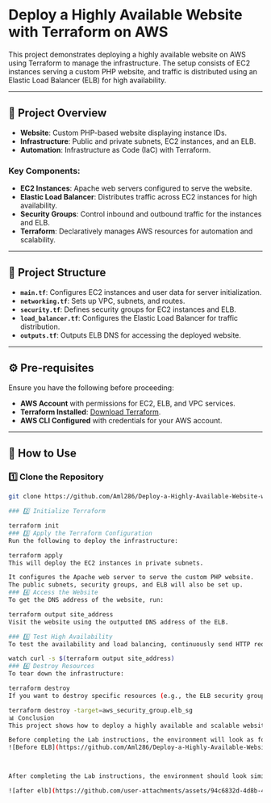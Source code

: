 
# Deploy a Highly Available Website with Terraform on AWS

This project demonstrates deploying a highly available website on AWS using Terraform to manage the infrastructure. The setup consists of EC2 instances serving a custom PHP website, and traffic is distributed using an Elastic Load Balancer (ELB) for high availability.

---

## 📝 Project Overview

- **Website**: Custom PHP-based website displaying instance IDs.
- **Infrastructure**: Public and private subnets, EC2 instances, and an ELB.
- **Automation**: Infrastructure as Code (IaC) with Terraform.

### Key Components:
- **EC2 Instances**: Apache web servers configured to serve the website.
- **Elastic Load Balancer**: Distributes traffic across EC2 instances for high availability.
- **Security Groups**: Control inbound and outbound traffic for the instances and ELB.
- **Terraform**: Declaratively manages AWS resources for automation and scalability.

---

## 📂 Project Structure

- **`main.tf`**: Configures EC2 instances and user data for server initialization.
- **`networking.tf`**: Sets up VPC, subnets, and routes.
- **`security.tf`**: Defines security groups for EC2 instances and ELB.
- **`load_balancer.tf`**: Configures the Elastic Load Balancer for traffic distribution.
- **`outputs.tf`**: Outputs ELB DNS for accessing the deployed website.

---

## ⚙️ Pre-requisites

Ensure you have the following before proceeding:

- **AWS Account** with permissions for EC2, ELB, and VPC services.
- **Terraform Installed**: [Download Terraform](https://www.terraform.io/downloads).
- **AWS CLI Configured** with credentials for your AWS account.

---

## 🚀 How to Use

### 1️⃣ Clone the Repository
```bash
git clone https://github.com/Aml286/Deploy-a-Highly-Available-Website-with-Terraform-on-AWS.git

### 2️⃣ Initialize Terraform

terraform init
### 3️⃣ Apply the Terraform Configuration
Run the following to deploy the infrastructure:

terraform apply
This will deploy the EC2 instances in private subnets.

It configures the Apache web server to serve the custom PHP website.
The public subnets, security groups, and ELB will also be set up.
### 4️⃣ Access the Website
To get the DNS address of the website, run:

terraform output site_address
Visit the website using the outputted DNS address of the ELB.

### 5️⃣ Test High Availability
To test the availability and load balancing, continuously send HTTP requests:

watch curl -s $(terraform output site_address)
### 6️⃣ Destroy Resources
To tear down the infrastructure:

terraform destroy
If you want to destroy specific resources (e.g., the ELB security group):

terraform destroy -target=aws_security_group.elb_sg
📊 Conclusion
This project shows how to deploy a highly available and scalable website on AWS using Terraform. The infrastructure automation provided by Terraform makes resource management, updates, and decommissioning efficient and straightforward.

Before completing the Lab instructions, the environment will look as follows:
![Before ELB](https://github.com/Aml286/Deploy-a-Highly-Available-Website-with-Terraform-on-AWS/blob/main/before%20ELB.png?raw=true)



After completing the Lab instructions, the environment should look similar to:

![after elb](https://github.com/user-attachments/assets/94c6832d-4d8b-44ef-a64e-22eb50d5b498)
